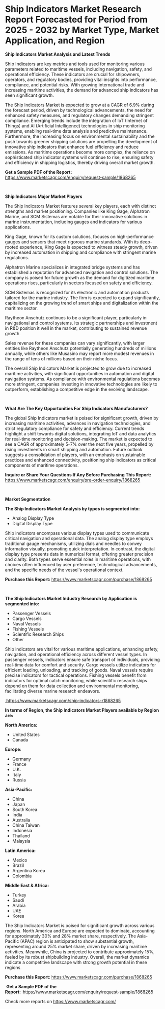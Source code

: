 <p><h1>Ship Indicators Market Research Report Forecasted for Period from 2025 -  2032 by Market Type, Market Application, and Region</h1></p><p><strong>Ship Indicators Market Analysis and Latest Trends</strong></p>
<p><p>Ship Indicators are key metrics and tools used for monitoring various parameters related to maritime vessels, including navigation, safety, and operational efficiency. These indicators are crucial for shipowners, operators, and regulatory bodies, providing vital insights into performance, compliance, and potential risks. With growing international trade and increasing maritime activities, the demand for advanced ship indicators has seen significant growth.</p><p>The Ship Indicators Market is expected to grow at a CAGR of 6.9% during the forecast period, driven by technological advancements, the need for enhanced safety measures, and regulatory changes demanding stringent compliance. Emerging trends include the integration of IoT (Internet of Things) and AI (Artificial Intelligence) technologies in ship monitoring systems, enabling real-time data analysis and predictive maintenance. Furthermore, the increasing focus on environmental sustainability and the push towards greener shipping solutions are propelling the development of innovative ship indicators that enhance fuel efficiency and reduce emissions. As maritime operations become more complex, the reliance on sophisticated ship indicator systems will continue to rise, ensuring safety and efficiency in shipping logistics, thereby driving overall market growth.</p></p>
<p><strong>Get a Sample PDF of the Report:&nbsp;</strong> <a href="https://www.marketscagr.com/enquiry/request-sample/1868265?utm_campaign=2215&utm_medium=2&utm_source=Github&utm_content=ia&utm_term=13022025&utm_id=ship-indicators">https://www.marketscagr.com/enquiry/request-sample/1868265</a></p>
<p>&nbsp;</p>
<p><strong>Ship Indicators Major Market Players</strong></p>
<p><p>The Ship Indicators Market features several key players, each with distinct strengths and market positioning. Companies like King Gage, Alphatron Marine, and SCM Sistemas are notable for their innovative solutions in marine instrumentation, including gauges and indicators for various applications. </p><p>King Gage, known for its custom solutions, focuses on high-performance gauges and sensors that meet rigorous marine standards. With its deep-rooted experience, King Gage is expected to witness steady growth, driven by increased automation in shipping and compliance with stringent marine regulations.</p><p>Alphatron Marine specializes in integrated bridge systems and has established a reputation for advanced navigation and control solutions. The company is poised for future growth as the demand for digitized maritime operations rises, particularly in sectors focused on safety and efficiency.</p><p>SCM Sistemas is recognized for its electronic and automation products tailored for the marine industry. The firm is expected to expand significantly, capitalizing on the growing trend of smart ships and digitalization within the maritime sector.</p><p>Raytheon Anschutz continues to be a significant player, particularly in navigational and control systems. Its strategic partnerships and investment in R&D position it well in the market, contributing to sustained revenue growth.</p><p>Sales revenue for these companies can vary significantly, with larger entities like Raytheon Anschutz potentially generating hundreds of millions annually, while others like Musasino may report more modest revenues in the range of tens of millions based on their niche focus.</p><p>The overall Ship Indicators Market is projected to grow due to increased maritime activities, with significant opportunities in automation and digital navigation systems. As compliance with environmental regulations becomes more stringent, companies investing in innovative technologies are likely to outperform, establishing a competitive edge in the evolving landscape.</p></p>
<p>&nbsp;</p>
<p><strong>What Are The Key Opportunities For Ship Indicators Manufacturers?</strong></p>
<p><p>The global Ship Indicators market is poised for significant growth, driven by increasing maritime activities, advances in navigation technologies, and strict regulatory compliance for safety and efficiency. Current trends highlight a shift towards digital solutions, integrating IoT and data analytics for real-time monitoring and decision-making. The market is expected to see a CAGR of approximately 5–7% over the next five years, propelled by rising investments in smart shipping and automation. Future outlook suggests a consolidation of players, with an emphasis on sustainable practices and enhanced connectivity, positioning ship indicators as critical components of maritime operations.</p></p>
<p><strong>Inquire or Share Your Questions If Any Before Purchasing This Report:</strong> <a href="https://www.marketscagr.com/enquiry/pre-order-enquiry/1868265?utm_campaign=2215&utm_medium=2&utm_source=Github&utm_content=ia&utm_term=13022025&utm_id=ship-indicators">https://www.marketscagr.com/enquiry/pre-order-enquiry/1868265</a></p>
<p>&nbsp;</p>
<p><strong>Market Segmentation</strong></p>
<p><strong>The Ship Indicators Market Analysis by types is segmented into:</strong></p>
<p><ul><li>Analog Display Type</li><li>Digital Display Type</li></ul></p>
<p><p>Ship indicators encompass various display types used to communicate critical navigation and operational data. The analog display type employs traditional gauge mechanisms, utilizing dials and needles to convey information visually, promoting quick interpretation. In contrast, the digital display type presents data in numerical format, offering greater precision and clarity. Both types serve essential roles in maritime operations, with choices often influenced by user preference, technological advancements, and the specific needs of the vessel's operational context.</p></p>
<p><strong>Purchase this Report:&nbsp;</strong><a href="https://www.marketscagr.com/purchase/1868265?utm_campaign=2215&utm_medium=2&utm_source=Github&utm_content=ia&utm_term=13022025&utm_id=ship-indicators">https://www.marketscagr.com/purchase/1868265</a></p>
<p>&nbsp;</p>
<p><strong>The Ship Indicators Market Industry Research by Application is segmented into:</strong></p>
<p><ul><li>Passenger Vessels</li><li>Cargo Vessels</li><li>Naval Vessels</li><li>Fishing Vessels</li><li>Scientific Research Ships</li><li>Other</li></ul></p>
<p><p>Ship indicators are vital for various maritime applications, enhancing safety, navigation, and operational efficiency across different vessel types. In passenger vessels, indicators ensure safe transport of individuals, providing real-time data for comfort and security. Cargo vessels utilize indicators for efficient loading, unloading, and tracking of goods. Naval vessels require precise indicators for tactical operations. Fishing vessels benefit from indicators for optimal catch monitoring, while scientific research ships depend on them for data collection and environmental monitoring, facilitating diverse marine research endeavors.</p></p>
<p><a href="https://www.marketscagr.com/ship-indicators-r1868265?utm_campaign=2215&utm_medium=2&utm_source=Github&utm_content=ia&utm_term=13022025&utm_id=ship-indicators">&nbsp;https://www.marketscagr.com/ship-indicators-r1868265</a></p>
<p><strong>In terms of Region, the Ship Indicators Market Players available by Region are:</strong></p>
<p>
    <p> <strong> North America: </strong>
        <ul>
            <li>United States</li>
            <li>Canada</li>
        </ul>
        </p> 
    <p> <strong> Europe: </strong>
        <ul>
            <li>Germany</li>
            <li>France</li>
            <li>U.K.</li>
            <li>Italy</li>
            <li>Russia</li>
        </ul>
        </p> 
    <p> <strong> Asia-Pacific: </strong>
        <ul>
            <li>China</li>
            <li>Japan</li>
            <li>South Korea</li>
            <li>India</li>
            <li>Australia</li>
            <li>China Taiwan</li>
            <li>Indonesia</li>
            <li>Thailand</li>
            <li>Malaysia</li>
        </ul>
        </p> 
    <p> <strong> Latin America: </strong>
        <ul>
            <li>Mexico</li>
            <li>Brazil</li>
            <li>Argentina Korea</li>
            <li>Colombia</li>
        </ul>
        </p> 
    <p> <strong> Middle East & Africa: </strong>
        <ul>
            <li>Turkey</li>
            <li>Saudi</li>
            <li>Arabia</li>
            <li>UAE</li>
            <li>Korea</li>
        </ul>
    </p>
    </p>
<p><p>The Ship Indicators Market is poised for significant growth across various regions. North America and Europe are expected to dominate, accounting for approximately 30% and 28% market share, respectively. The Asia-Pacific (APAC) region is anticipated to show substantial growth, representing around 25% market share, driven by increasing maritime activities. Meanwhile, China is projected to contribute approximately 15%, fueled by its robust shipbuilding industry. Overall, the market dynamics indicate a competitive landscape with strong growth potential in these regions.</p></p>
<p><strong>Purchase this Report: </strong><a href="https://www.marketscagr.com/purchase/1868265?utm_campaign=2215&utm_medium=2&utm_source=Github&utm_content=ia&utm_term=13022025&utm_id=ship-indicators">https://www.marketscagr.com/purchase/1868265</a></p>
<p>&nbsp;<strong>Get a Sample PDF of the Report:&nbsp;&nbsp;</strong><a href="https://www.marketscagr.com/enquiry/request-sample/1868265?utm_campaign=2215&utm_medium=2&utm_source=Github&utm_content=ia&utm_term=13022025&utm_id=ship-indicators">https://www.marketscagr.com/enquiry/request-sample/1868265</a></p>
<p><strong></strong></p>
<p>Check more reports on <a href="https://www.marketscagr.com/?utm_campaign=2215&utm_medium=2&utm_source=Github&utm_content=ia&utm_term=13022025&utm_id=ship-indicators">https://www.marketscagr.com/</a></p>
